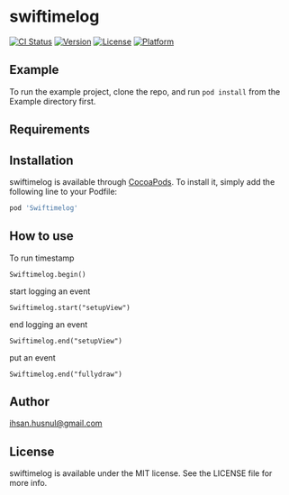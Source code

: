 # swiftimelog

[![CI Status](https://img.shields.io/travis/indodanawhitelabel/swiftimelog.svg?style=flat)](https://travis-ci.org/indodanawhitelabel/swiftimelog)
[![Version](https://img.shields.io/cocoapods/v/swiftimelog.svg?style=flat)](https://cocoapods.org/pods/swiftimelog)
[![License](https://img.shields.io/cocoapods/l/swiftimelog.svg?style=flat)](https://cocoapods.org/pods/swiftimelog)
[![Platform](https://img.shields.io/cocoapods/p/swiftimelog.svg?style=flat)](https://cocoapods.org/pods/swiftimelog)

## Example

To run the example project, clone the repo, and run `pod install` from the Example directory first.

## Requirements

## Installation

swiftimelog is available through [CocoaPods](https://cocoapods.org). To install
it, simply add the following line to your Podfile:

```ruby
pod 'Swiftimelog'
```

## How to use
To run timestamp
```
Swiftimelog.begin()
```

start logging an event
```
Swiftimelog.start("setupView")
```

end logging an event
```
Swiftimelog.end("setupView")
```

put an event
```
Swiftimelog.end("fullydraw")
```

## Author
ihsan.husnul@gmail.com

## License

swiftimelog is available under the MIT license. See the LICENSE file for more info.
